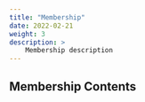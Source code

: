 ```yaml
---
title: "Membership"
date: 2022-02-21
weight: 3
description: >
    Membership description
---
```


## Membership Contents
